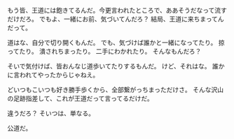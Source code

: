 もう皆、王道には飽きてるんだ。今更言われたところで、ああそうだなって流すだけだろ。
でもよ、一緒にお前、気づいてんだろ？
結局、王道に来ちまってんだって。

道はな、自分で切り開くもんだ。
でも、気づけば誰かと一緒になってたり。
掠ってたり。
潰されちまったり。
二手にわかれたり。
そんなもんだろ？

そいで気付けば、皆おんなじ道歩いてたりするもんだ。
けど、それはな。
誰かに言われてやったからじゃねえ。

どいつもこいつも好き勝手歩くから、全部繋がっちまっただけさ。
そんな沢山の足跡指差して、これが王道だって言ってるだけだ。

違うだろ？
そいつは、単なる。

公道だ。